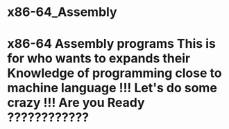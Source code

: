 # x86-64_Assembly
x86-64 Assembly programs
This is for who wants to expands their Knowledge of programming close to machine language !!!
Let's do some crazy !!!
Are you Ready ????????????
======================================================================================================================================================================
